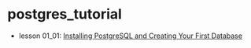 # postgres_tutorial

- lesson 01_01: [Installing PostgreSQL and Creating Your First Database](https://github.com/kelvingao/postgres_tutorial/tree/01_01)
